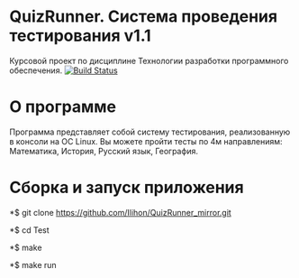 # QuizRunner. Система проведения тестирования v1.1

Курсовой проект по дисциплине Технологии разработки программного обеспечения.
[![Build Status](https://travis-ci.com/ip913s02/Test.svg?branch=master)](https://travis-ci.com/github/ip913s02/Test)

# О программе
Программа представляет собой систему тестирования, реализованную в консоли на OC Linux.
Вы можете пройти тесты по 4м направлениям: Математика, История, Русский язык, География.

# Сборка и запуск приложения

  *$ git clone https://github.com/Ilihon/QuizRunner_mirror.git
  
  *$ cd Test

  *$ make

  *$ make run
